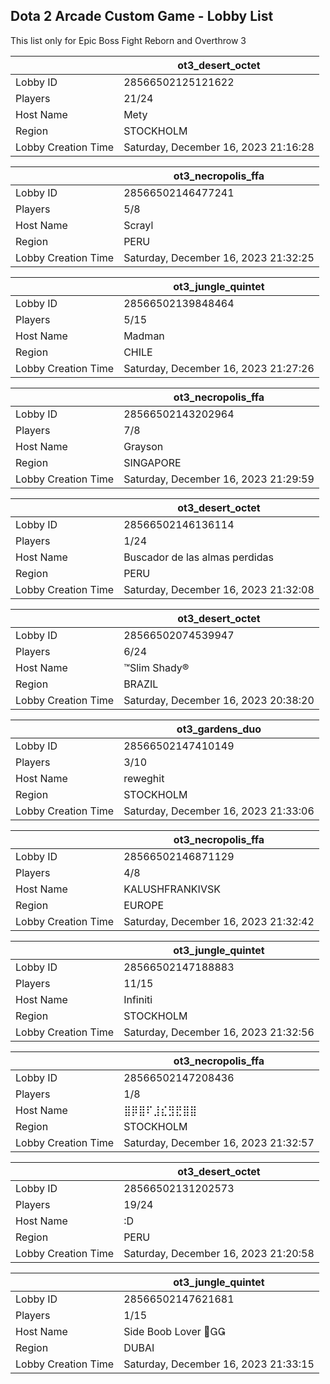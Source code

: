 ## Dota 2 Arcade Custom Game - Lobby List

This list only for Epic Boss Fight Reborn and Overthrow 3

|  | ot3_desert_octet |
| ------ | ------ |
| Lobby ID | 28566502125121622 |
| Players | 21/24 |
| Host Name | Mety |
| Region | STOCKHOLM |
| Lobby Creation Time | Saturday, December 16, 2023 21:16:28 |


|  | ot3_necropolis_ffa |
| ------ | ------ |
| Lobby ID | 28566502146477241 |
| Players | 5/8 |
| Host Name | Scrayl |
| Region | PERU |
| Lobby Creation Time | Saturday, December 16, 2023 21:32:25 |


|  | ot3_jungle_quintet |
| ------ | ------ |
| Lobby ID | 28566502139848464 |
| Players | 5/15 |
| Host Name | Madman |
| Region | CHILE |
| Lobby Creation Time | Saturday, December 16, 2023 21:27:26 |


|  | ot3_necropolis_ffa |
| ------ | ------ |
| Lobby ID | 28566502143202964 |
| Players | 7/8 |
| Host Name | Grayson |
| Region | SINGAPORE |
| Lobby Creation Time | Saturday, December 16, 2023 21:29:59 |


|  | ot3_desert_octet |
| ------ | ------ |
| Lobby ID | 28566502146136114 |
| Players | 1/24 |
| Host Name | Buscador de las almas perdidas |
| Region | PERU |
| Lobby Creation Time | Saturday, December 16, 2023 21:32:08 |


|  | ot3_desert_octet |
| ------ | ------ |
| Lobby ID | 28566502074539947 |
| Players | 6/24 |
| Host Name | ™Slim Shady® |
| Region | BRAZIL |
| Lobby Creation Time | Saturday, December 16, 2023 20:38:20 |


|  | ot3_gardens_duo |
| ------ | ------ |
| Lobby ID | 28566502147410149 |
| Players | 3/10 |
| Host Name | reweghit |
| Region | STOCKHOLM |
| Lobby Creation Time | Saturday, December 16, 2023 21:33:06 |


|  | ot3_necropolis_ffa |
| ------ | ------ |
| Lobby ID | 28566502146871129 |
| Players | 4/8 |
| Host Name | KALUSHFRANKIVSK |
| Region | EUROPE |
| Lobby Creation Time | Saturday, December 16, 2023 21:32:42 |


|  | ot3_jungle_quintet |
| ------ | ------ |
| Lobby ID | 28566502147188883 |
| Players | 11/15 |
| Host Name | Infiniti |
| Region | STOCKHOLM |
| Lobby Creation Time | Saturday, December 16, 2023 21:32:56 |


|  | ot3_necropolis_ffa |
| ------ | ------ |
| Lobby ID | 28566502147208436 |
| Players | 1/8 |
| Host Name | ⣿⡿⣿⠏⣸⣎⣻⣟⣿⣿ |
| Region | STOCKHOLM |
| Lobby Creation Time | Saturday, December 16, 2023 21:32:57 |


|  | ot3_desert_octet |
| ------ | ------ |
| Lobby ID | 28566502131202573 |
| Players | 19/24 |
| Host Name | :D |
| Region | PERU |
| Lobby Creation Time | Saturday, December 16, 2023 21:20:58 |


|  | ot3_jungle_quintet |
| ------ | ------ |
| Lobby ID | 28566502147621681 |
| Players | 1/15 |
| Host Name | Side Boob Lover  |
| Region | DUBAI |
| Lobby Creation Time | Saturday, December 16, 2023 21:33:15 |


